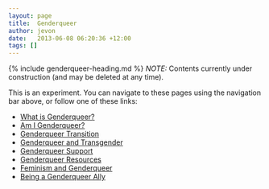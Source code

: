 ```yaml
---
layout: page
title:  Genderqueer
author: jevon
date:   2013-06-08 06:20:36 +12:00
tags: []
---
```


{% include genderqueer-heading.md %}
*NOTE:* Contents currently under construction (and may be deleted at any time).

This is an experiment. You can navigate to these pages using the navigation bar above, or follow one of these links:

* [What is Genderqueer?](genderqueer/what-is-.md)
* [Am I Genderqueer?](genderqueer/am-i-.md)
* [Genderqueer Transition](genderqueer/transition.md)
* [Genderqueer and Transgender](genderqueer/transgender.md)
* [Genderqueer Support](genderqueer/support.md)
* [Genderqueer Resources](genderqueer/resources.md)
* [Feminism and Genderqueer](genderqueer/feminism.md)
* [Being a Genderqueer Ally](genderqueer/being-an-ally.md)
